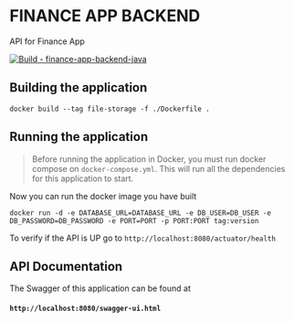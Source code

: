 # FINANCE APP BACKEND
API for Finance App

[![Build - finance-app-backend-java](https://github.com/ViictrP/finance-app-backend-java/actions/workflows/build.yml/badge.svg?branch=main)](https://github.com/ViictrP/finance-app-backend-java/actions/workflows/build.yml)

## Building the application
    docker build --tag file-storage -f ./Dockerfile .

## Running the application
>Before running the application in Docker, you must run docker compose on `docker-compose.yml`.
This will run all the dependencies for this application to start.

Now you can run the docker image you have built

    docker run -d -e DATABASE_URL=DATABASE_URL -e DB_USER=DB_USER -e DB_PASSWORD=DB_PASSWORD -e PORT=PORT -p PORT:PORT tag:version

To verify if the API is UP go to `http://localhost:8080/actuator/health`

## API Documentation
The Swagger of this application can be found at <br>
#### `http://localhost:8080/swagger-ui.html`

